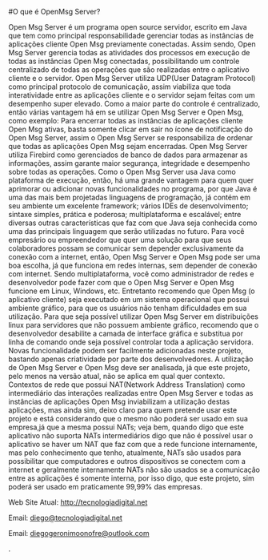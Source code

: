 #O que é OpenMsg Server?

Open Msg Server é um programa open source servidor, escrito em Java que tem
como principal responsabilidade gerenciar todas as instâncias de aplicações
cliente Open Msg previamente conectadas. Assim sendo, Open Msg Server gerencia todas
as atividades dos processos em execução de todas as instâncias Open Msg conectadas, 
possibilitando um controle centralizado de todas as operações que são realizadas entre
o aplicativo cliente e o servidor. Open Msg Server utiliza UDP(User Datagram Protocol) 
como principal protocolo de comunicação, assim viabiliza que toda interatividade
entre as aplicações cliente e o servidor sejam feitas com um desempenho super elevado.
Como a maior parte do controle é centralizado, então várias vantagem há em se utilizar
Open Msg Server e Open Msg, como exemplo: Para encerrar todas as instâncias de aplicações 
cliente Open Msg ativas, basta somente clicar em sair no ícone de notificação do Open Msg Server,
assim o Open Msg Server se responsabiliza de ordenar que todas as aplicações Open Msg sejam encerradas.
Open Msg Server utiliza Firebird como gerenciados de banco de dados para armazenar as informações, 
assim garante maior segurança, integridade e desempenho sobre todas as operações. 
Como o Open Msg Server usa Java como plataforma de execução, então, há uma grande vantagem para quem quer 
aprimorar ou adicionar novas funcionalidades no programa, por que Java é uma das mais bem projetadas linguagens de programação, já contém em seu ambiente um excelente framework; vários IDEs de desenvolvimento; sintaxe simples, prática e poderosa; multiplataforma e escalável; entre diversas outras características que faz com que
Java seja conhecida como uma das principais linguagem que serão utilizadas no futuro. Para você empresário
ou empreendedor que quer uma solução para que seus colaboradores possam se comunicar sem depender exclusivamente
da conexão com a internet, então, Open Msg Server e Open Msg pode ser uma boa escolha, já que funciona em redes
internas, sem depender de conexão com internet. Sendo multiplataforma, você como administrador de redes e desenvolvedor pode fazer com que o Open Msg Server e Open Msg funcione em Linux, Windows, etc. Entretanto
recomendo que Open Msg (o aplicativo cliente) seja executado em um sistema operacional que possui ambiente gráfico, para que os usuários não tenham dificuldades em sua utilização. Para que seja possível utilizar Open Msg Server em distribuições linux para servidores que não possuem ambiente gráfico, recomendo que o desenvolvedor desabilite a camada de interface gráfica e substitua por linha de comando onde seja possível controlar toda a aplicação servidora.
Novas funcionalidade podem ser facilmente adicionadas neste projeto, bastando apenas criatividade por parte dos
desenvolvedores. A utilização de Open Msg Server e Open Msg deve ser analisada, já que este projeto, pelo menos na versão
atual, não se aplica em qual quer contexto. Contextos de rede que possui NAT(Network Address Translation) como
intermediário das interações realizadas entre Open Msg Server e todas as instâncias de aplicações Open Msg inviabilizam
a utilização destas aplicações, mas ainda sim, deixo claro para quem pretende usar este projeto e está considerando
que o mesmo não poderá ser usado em sua empresa,já que a mesma possui NATs; veja bem, quando digo que este aplicativo não suporta NATs intermediários digo que não é possível usar o aplicativo se haver um NAT que faz com que a rede funcione internamente, mas pelo conhecimento que tenho, atualmente, NATs são usados para possibilitar que computadores e outros dispositivos se conectem com a internet e geralmente internamente NATs não são usados se a comunicação entre as aplicações é somente interna, por isso digo, que este projeto, sim poderá ser usado em praticamente 99,99% das empresas.

Web Site Atual: http://tecnologiadigital.net

Email: diego@tecnologiadigital.net

Email: diegogeronimoonofre@outlook.com

. 
